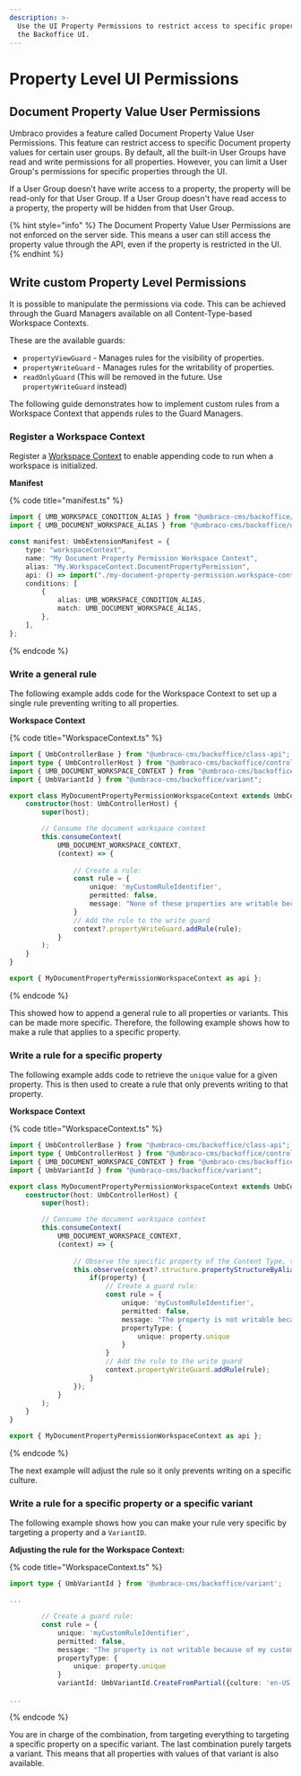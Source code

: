 ```yaml
---
description: >-
  Use the UI Property Permissions to restrict access to specific properties in
  the Backoffice UI.
---
```


# Property Level UI Permissions

## Document Property Value User Permissions

Umbraco provides a feature called Document Property Value User Permissions. This feature can restrict access to specific Document property values for certain user groups. By default, all the built-in User Groups have read and write permissions for all properties. However, you can limit a User Group's permissions for specific properties through the UI.

If a User Group doesn't have write access to a property, the property will be read-only for that User Group. If a User Group doesn't have read access to a property, the property will be hidden from that User Group.

{% hint style="info" %}
The Document Property Value User Permissions are not enforced on the server side. This means a user can still access the property value through the API, even if the property is restricted in the UI.
{% endhint %}

## Write custom Property Level Permissions

It is possible to manipulate the permissions via code. This can be achieved through the Guard Managers available on all Content-Type-based Workspace Contexts.

These are the available guards:

* `propertyViewGuard`  - Manages rules for the visibility of properties.
* `propertyWriteGuard` - Manages rules for the writability of properties.
* `readOnlyGuard` (This will be removed in the future. Use `propertyWriteGuard` instead)

The following guide demonstrates how to implement custom rules from a Workspace Context that appends rules to the Guard Managers.

### Register a Workspace Context

Register a [Workspace Context](https://github.com/madsrasmussen/UmbracoDocs/blob/180d6e9eb7ab722a24b7b209c71de03cbe811e00/15/umbraco-cms/customizing/extending-overview/extension-types/workspaces/workspace-context.md) to enable appending code to run when a workspace is initialized.

**Manifest**

{% code title="manifest.ts" %}
```typescript
import { UMB_WORKSPACE_CONDITION_ALIAS } from "@umbraco-cms/backoffice/workspace";
import { UMB_DOCUMENT_WORKSPACE_ALIAS } from "@umbraco-cms/backoffice/document";

const manifest: UmbExtensionManifest = {
    type: "workspaceContext",
    name: "My Document Property Permission Workspace Context",
    alias: "My.WorkspaceContext.DocumentPropertyPermission",
    api: () => import("./my-document-property-permission.workspace-context.js"),
    conditions: [
        {
            alias: UMB_WORKSPACE_CONDITION_ALIAS,
            match: UMB_DOCUMENT_WORKSPACE_ALIAS,
        },
    ],
};
```
{% endcode %}

### Write a general rule

The following example adds code for the Workspace Context to set up a single rule preventing writing to all properties.

**Workspace Context**

{% code title="WorkspaceContext.ts" %}
```typescript
import { UmbControllerBase } from "@umbraco-cms/backoffice/class-api";
import type { UmbControllerHost } from "@umbraco-cms/backoffice/controller-api";
import { UMB_DOCUMENT_WORKSPACE_CONTEXT } from "@umbraco-cms/backoffice/document";
import { UmbVariantId } from "@umbraco-cms/backoffice/variant";

export class MyDocumentPropertyPermissionWorkspaceContext extends UmbControllerBase {
    constructor(host: UmbControllerHost) {
        super(host);

        // Consume the document workspace context
        this.consumeContext(
            UMB_DOCUMENT_WORKSPACE_CONTEXT,
            (context) => {
            
                // Create a rule:
                const rule = {
                    unique: 'myCustomRuleIdentifier',
                    permitted: false,
                    message: "None of these properties are writable because of my custom restriction.",
                }
                // Add the rule to the write guard
                context?.propertyWriteGuard.addRule(rule);
            }
        );
    }
}

export { MyDocumentPropertyPermissionWorkspaceContext as api };
```
{% endcode %}

This showed how to append a general rule to all properties or variants. This can be made more specific. Therefore, the following example shows how to make a rule that applies to a specific property.

### Write a rule for a specific property

The following example adds code to retrieve the `unique` value for a given property. This is then used to create a rule that only prevents writing to that property.

**Workspace Context**

{% code title="WorkspaceContext.ts" %}
```typescript
import { UmbControllerBase } from "@umbraco-cms/backoffice/class-api";
import type { UmbControllerHost } from "@umbraco-cms/backoffice/controller-api";
import { UMB_DOCUMENT_WORKSPACE_CONTEXT } from "@umbraco-cms/backoffice/document";
import { UmbVariantId } from "@umbraco-cms/backoffice/variant";

export class MyDocumentPropertyPermissionWorkspaceContext extends UmbControllerBase {
    constructor(host: UmbControllerHost) {
        super(host);

        // Consume the document workspace context
        this.consumeContext(
            UMB_DOCUMENT_WORKSPACE_CONTEXT,
            (context) => {
            
                // Observe the specific property of the Content Type, to retrieve the unique.
                this.observe(context?.structure.propertyStructureByAlias('myNoneWritableProperty'), (property) => {
                    if(property) {
                        // Create a guard rule:
                        const rule = {
                            unique: 'myCustomRuleIdentifier',
                            permitted: false,
                            message: "The property is not writable because of my custom restriction.",
                            propertyType: {
                                unique: property.unique
                            }
                        }
                        // Add the rule to the write guard
                        context.propertyWriteGuard.addRule(rule);
                    }
                });
            }
        );
    }
}

export { MyDocumentPropertyPermissionWorkspaceContext as api };
```
{% endcode %}

The next example will adjust the rule so it only prevents writing on a specific culture.

### Write a rule for a specific property or a specific variant

The following example shows how you can make your rule very specific by targeting a property and a `VariantID`.

**Adjusting the rule for the Workspace Context:**

{% code title="WorkspaceContext.ts" %}
```typescript
import type { UmbVariantId } from '@umbraco-cms/backoffice/variant';

...

        // Create a guard rule:
        const rule = {
            unique: 'myCustomRuleIdentifier',
            permitted: false,
            message: "The property is not writable because of my custom restriction.",
            propertyType: {
                unique: property.unique
            }
            variantId: UmbVariantId.CreateFromPartial({culture: 'en-US'});
            
...
```
{% endcode %}

You are in charge of the combination, from targeting everything to targeting a specific property on a specific variant. The last combination purely targets a variant. This means that all properties with values of that variant is also available.
